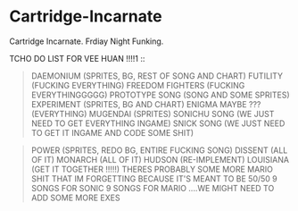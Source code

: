# Cartridge-Incarnate

Cartridge Incarnate. Frdiay Night Funking.

  TCHO DO LIST FOR VEE HUAN !!!!1 ::
> DAEMONIUM (SPRITES, BG, REST OF SONG AND CHART)
> FUTILITY (FUCKING EVERYTHING)
> FREEDOM FIGHTERS (FUCKING EVERYTHINGGGGG)
> PROTOTYPE SONG (SONG AND SOME SPRITES)
> EXPERIMENT (SPRITES, BG AND CHART)
> ENIGMA MAYBE ??? (EVERYTHING)
> MUGENDAI (SPRITES)
> SONICHU SONG (WE JUST NEED TO GET EVERYTHING INGAME)
> SNICK SONG (WE JUST NEED TO GET IT INGAME AND CODE SOME SHIT)

> POWER (SPRITES, REDO BG, ENTIRE FUCKING SONG)
> DISSENT (ALL OF IT)
> MONARCH (ALL OF IT)
> HUDSON (RE-IMPLEMENT)
> LOUISIANA (GET IT TOGETHER !!!!!)
> THERES PROBABLY SOME MORE MARIO SHIT THAT IM FORGETTING BECAUSE IT'S MEANT TO BE 50/50 9 SONGS FOR SONIC 9 SONGS FOR MARIO ....WE MIGHT NEED TO ADD SOME MORE EXES
